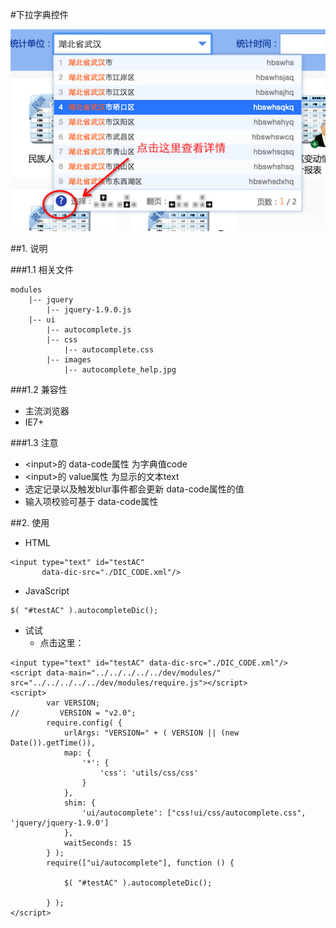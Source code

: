 #下拉字典控件

![Eclipse setting](images/20160218_01.png)


##1. 说明

###1.1 相关文件

	modules
		|-- jquery
			|-- jquery-1.9.0.js
		|-- ui
			|-- autocomplete.js
			|-- css
				|-- autocomplete.css		
			|-- images
				|-- autocomplete_help.jpg	
				
###1.2 兼容性

* 主流浏览器
* IE7+				
				
###1.3 注意

* \<input>的 data-code属性 为字典值code
* \<input>的 value属性 为显示的文本text
* 选定记录以及触发blur事件都会更新 data-code属性的值
* 输入项校验可基于 data-code属性				

				
##2. 使用

* HTML

```
<input type="text" id="testAC" 
	   data-dic-src="./DIC_CODE.xml"/>
```
* JavaScript

```
$( "#testAC" ).autocompleteDic();
```

* 试试
	* 点击这里：

```
<input type="text" id="testAC" data-dic-src="./DIC_CODE.xml"/>
<script data-main="../../../../../dev/modules/" src="../../../../../dev/modules/require.js"></script>
<script>
        var VERSION;
//         VERSION = "v2.0";
        require.config( {
            urlArgs: "VERSION=" + ( VERSION || (new Date()).getTime()),
            map: {
                '*': {
                    'css': 'utils/css/css'
                }
            },
            shim: {
                'ui/autocomplete': ["css!ui/css/autocomplete.css", 'jquery/jquery-1.9.0']
            },
            waitSeconds: 15
        } );
        require(["ui/autocomplete"], function () {

            $( "#testAC" ).autocompleteDic();

        } );
</script>
```

